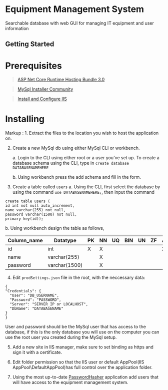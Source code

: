 # Equipment Management System

Searchable database with web GUI for managing IT equipment and user information

## Getting Started

# Prerequisites

> [ASP Net Core Runtime Hosting Bundle 3.0](https://dotnet.microsoft.com/download/dotnet-core/3.0)

> [MySql Installer Community](https://dev.mysql.com/downloads/installer/)

> [Install and Configure IIS](https://docs.microsoft.com/en-us/aspnet/core/host-and-deploy/iis/?view=aspnetcore-3.0#iis-configuration)

# Installing

Markup : 1. Extract the files to the location you wish to host the application on.

2. Create a new MySql db using either MySql CLI or workbench.

    a. Login to the CLI using either root or a user you've set up. To create a database schema using the CLI, type in `create database DATABASENAMEHERE`
  
    b. Using workbench press the add schema and fill in the form.
  
3. Create a table called `users`
    a. Using the CLI, first select the database by using the command `use DATABASENAMEHERE;`, then input the command
  ```
  create table users (
  id int not null auto_increment,
  name varchar(255) not null,
  password varchar(1500) not null,
  primary key(id));
  ```
  
  b. Using workbench design the table as follows, 
  
  Column_name | Datatype       | PK | NN | UQ | BIN | UN | ZF | AI
  ----------- | -------------- | -- | -- | -- | --- | -- | -- | --
  id          | int            | X  | X  |    |     |    |    | X 
  name        | varchar(255)   |    | X  |    |     |    |    |    
  password    | varchar(1500)  |    | X  |    |     |    |    |

4. Edit `prodSettings.json` file in the root, with the neccessary data:
  ```
  {
  "Credentials": {
    "User": "DB_USERNAME",
    "Password": "PASSWORD",
    "Server": "SERVER_IP or LOCALHOST",
    "DbName": "DATABASENAME"
  }
}
  ```
User and password should be the MySql user that has access to the database, if this is the only database you will use on the computer you can 
use the root user you created during the MySql setup.

 5. Add a new site in IIS manager, make sure to set binding as https and sign it with a certificate.
 
 6. Edit folder permission so that the IIS user or default AppPool(IIS AppPool\DefaultAppPool)has full control over the application folder.
 
 7. Using the most up-to-date [PasswordHasher](https://github.com/UtbOvertorneaPM/PasswordHasher/releases) application add users that will have access
 to the equipment management system.



